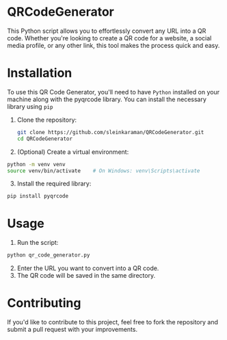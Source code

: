 # QRCodeGenerator
 This Python script allows you to effortlessly convert any URL into a QR code. Whether you're looking to create a QR code for a website, a social media profile, or any other link, this tool makes the process quick and easy.

# Installation
To use this QR Code Generator, you'll need to have ```Python``` installed on your machine along with the pyqrcode library. You can install the necessary library using ```pip```

1. Clone the repository:

   ```bash
   git clone https://github.com/sleinkaraman/QRCodeGenerator.git
   cd QRCodeGenerator
   ```

2. (Optional) Create a virtual environment:
```bash
python -m venv venv
source venv/bin/activate    # On Windows: venv\Scripts\activate
```

3. Install the required library:
```bash
pip install pyqrcode
```
# Usage

1. Run the script:
```bash
python qr_code_generator.py
```
2. Enter the URL you want to convert into a QR code.
3. The QR code will be saved in the same directory.

# Contributing


If you'd like to contribute to this project, feel free to fork the repository and submit a pull request with your improvements.



















